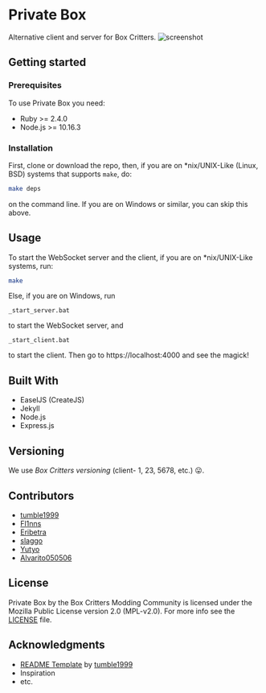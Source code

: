 # Private Box
Alternative client and server for Box Critters.
![screenshot](https://cdn.discordapp.com/attachments/567030108003631108/648901762748776448/private_box.png)

## Getting started

### Prerequisites
To use Private Box you need:
* Ruby >= 2.4.0
* Node.js >= 10.16.3

### Installation
First, clone or download the repo, then, if you are on *nix/UNIX-Like (Linux, BSD) systems that supports `make`, do:
```sh
make deps
```
on the command line.
If you are on Windows or similar, you can skip this above.

## Usage
To start the WebSocket server and the client, if you are on *nix/UNIX-Like systems, run:
```sh
make
```
Else, if you are on Windows, run
```batch
_start_server.bat
```
to start the WebSocket server, and
```batch
_start_client.bat
```
to start the client.
Then go to https://localhost:4000 and see the magick!

## Built With
* EaselJS (CreateJS)
* Jekyll
* Node.js
* Express.js

## Versioning
We use _Box Critters versioning_ (client- 1, 23, 5678, etc.) :stuck_out_tongue:.

## Contributors
* [tumble1999](https://github.com/tumble1999)
* [Fl1nns](https://github.com/Fl1nns)
* [Eribetra](https://github.com/Eribetra)
* [slaggo](https://github.com/slaggo)
* [Yutyo](https://github.com/Yutyo)
* [Alvarito050506](https://github.com/Alvarito050506)

## License
Private Box by the Box Critters Modding Community is licensed under the Mozilla Public License version 2.0 (MPL-v2.0). For more info see the [LICENSE](https://github.com/boxcritters/private-box/blob/master/LICENSE) file.

## Acknowledgments
* [README Template](https://github.com/tumblenet/repository-template) by [tumble1999](https://github.com/tumble1999)
* Inspiration
* etc.
